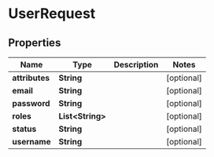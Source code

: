 
# UserRequest

## Properties
Name | Type | Description | Notes
------------ | ------------- | ------------- | -------------
**attributes** | **String** |  |  [optional]
**email** | **String** |  |  [optional]
**password** | **String** |  |  [optional]
**roles** | **List&lt;String&gt;** |  |  [optional]
**status** | **String** |  |  [optional]
**username** | **String** |  |  [optional]



